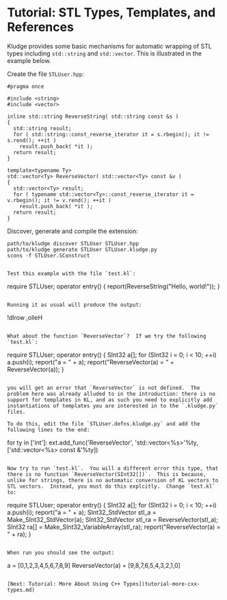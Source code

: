 # Tutorial: STL Types, Templates, and References

Kludge provides some basic mechanisms for automatic wrapping of STL types including `std::string` and `std::vector`.  This is illustrated in the example below.

Create the file `STLUser.hpp`:

```
#pragma once

#include <string>
#include <vector>

inline std::string ReverseString( std::string const &s )
{
  std::string result;
  for ( std::string::const_reverse_iterator it = s.rbegin(); it != s.rend(); ++it )
    result.push_back( *it );
  return result;
}

template<typename Ty>
std::vector<Ty> ReverseVector( std::vector<Ty> const &v )
{
  std::vector<Ty> result;
  for ( typename std::vector<Ty>::const_reverse_iterator it = v.rbegin(); it != v.rend(); ++it )
    result.push_back( *it );
  return result;
}
```

Discover, generate and compile the extension:

```
path/to/kludge discover STLUser STLUser.hpp
path/to/kludge generate STLUser STLUser.kludge.py
scons -f STLUser.SConstruct
```
```

Test this example with the file `test.kl`:

```
require STLUser;
operator entry() {
  report(ReverseString("Hello, world!"));
}
```

Running it as usual will produce the output:

```
!dlrow ,olleH
```

What about the function `ReverseVector`?  If we try the following `test.kl`:

```
require STLUser;
operator entry() {
  SInt32 a[];
  for (SInt32 i = 0; i < 10; ++i)
    a.push(i);
  report("a = " + a);
  report("ReverseVector(a) = " + ReverseVector(a));
}
```

you will get an error that `ReverseVector` is not defined.  The problem here was already alluded to in the introduction: there is no support for templates in KL, and as such you need to explicitly add instantiations of templates you are interested in to the `.kludge.py` files. 

To do this, edit the file `STLUser.defns.kludge.py` and add the following lines to the end:

```
for ty in ['int']:
  ext.add_func('ReverseVector', 'std::vector<%s>'%ty, ['std::vector<%s> const &'%ty])
```

Now try to run `test.kl`.  You will a different error this type, that there is no function `ReverseVector(SInt32[])`.  This is because, unlike for strings, there is no automatic conversion of KL vectors to STL vectors.  Instead, you must do this explcitly.  Change `test.kl` to:

```
require STLUser;
operator entry() {
  SInt32 a[];
  for (SInt32 i = 0; i < 10; ++i)
    a.push(i);
  report("a = " + a);
  SInt32_StdVector stl_a = Make_SInt32_StdVector(a);
  SInt32_StdVector stl_ra = ReverseVector(stl_a);
  SInt32 ra[] = Make_SInt32_VariableArray(stl_ra);
  report("ReverseVector(a) = " + ra);
}
```

When run you should see the output:

```
a = [0,1,2,3,4,5,6,7,8,9]
ReverseVector(a) = [9,8,7,6,5,4,3,2,1,0]
```

[Next: Tutorial: More About Using C++ Types](tutorial-more-cxx-types.md)
